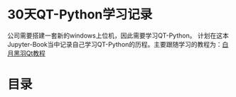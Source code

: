 # 30天QT-Python学习记录

公司需要搭建一套新的windows上位机，因此需要学习QT-Python。
计划在这本Jupyter-Book当中记录自己学习QT-Python的历程。主要跟随学习的教程为：[白月黑羽Qt教程](https://www.byhy.net/py/qt/qt_01/#__tabbed_1_1)

# 目录

```{tableofcontents}
```



